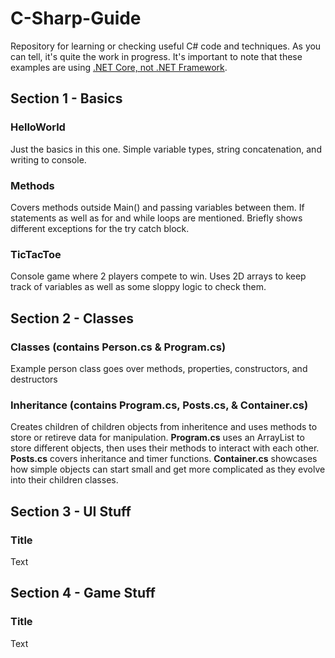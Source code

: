 # C-Sharp-Guide
Repository for learning or checking useful C# code and techniques. As you can tell, it's quite the work in progress.
It's important to note that these examples are using [.NET Core, not .NET Framework](https://stackify.com/net-core-vs-net-framework/).

## Section 1 - Basics
### HelloWorld
Just the basics in this one. Simple variable types, string concatenation, and writing to console.

### Methods
Covers methods outside Main() and passing variables between them. If statements as well as for and while loops are mentioned. Briefly shows different exceptions for the try catch block.

### TicTacToe
Console game where 2 players compete to win. Uses 2D arrays to keep track of variables as well as some sloppy logic to check them.

## Section 2 - Classes
### Classes (contains Person.cs & Program.cs)
Example person class goes over methods, properties, constructors, and destructors

### Inheritance (contains Program.cs, Posts.cs, & Container.cs)
Creates children of children objects from inheritence and uses methods to store or retireve data for manipulation. **Program.cs** uses an ArrayList to store different objects, then uses their methods to interact with each other. **Posts.cs** covers inheritance and timer functions. **Container.cs** showcases how simple objects can start small and get more complicated as they evolve into their children classes.

## Section 3 - UI Stuff
### Title
Text

## Section 4 - Game Stuff
### Title
Text
